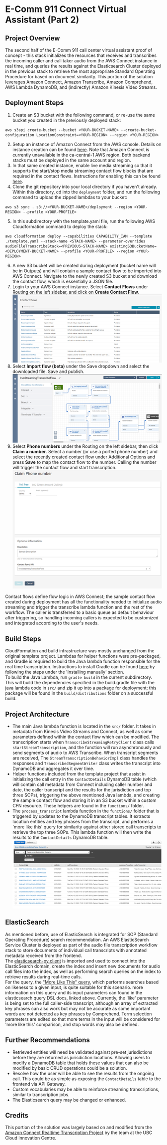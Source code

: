 # E-Comm 911 Connect Virtual Assistant (Part 2)

## Project Overview
The second half of the E-Comm 911 call center virtual assistant proof of concept - this stack initializes the resources that receives and transcribes the incoming caller and call taker audio from the AWS Connect instance in real time, and queries the results against the Elasticsearch Cluster deployed in the previous stack to retrieve the most appropriate Standard Operating Procedure for based on document similarity. This portion of the solution leverages Amazon Connect, Amazon Transcribe, Amazon Comprehend, AWS Lambda DynamoDB, and (indirectly) Amazon Kinesis Video Streams.

## Deployment Steps
1) Create an S3 bucket with the following command, or re-use the same bucket you created in the previously deployed stack:
```
aws s3api create-bucket --bucket <YOUR-BUCKET-NAME> --create-bucket-configuration LocationConstraint=<YOUR-REGION> --region <YOUR-REGION>
```
2) Setup an instance of Amazon Connect from the AWS console. Details on instance creation can be found [here](https://docs.aws.amazon.com/connect/latest/adminguide/tutorial1-create-instance.html). Note that Amazon Connect is currently unavailable in the ca-central-1 AWS region. Both backend stacks must be deployed in the same account and region.
3) In that same created instance, enable live media streaming so that it supports the start/stop media streaming contact flow blocks that are required in the contact flows. Instructions for enabling this can be found [here](https://docs.aws.amazon.com/connect/latest/adminguide/enable-live-media-streams.html).
4) Clone the git repository into your local directory if you haven't already. Within this directory, cd into the ```deployment``` folder, and run the following command to upload the zipped lambdas to your bucket:
```
aws s3 sync . s3://<YOUR-BUCKET-NAME>/deployment --region <YOUR-REGION> --profile <YOUR-PROFILE>
```
5) In this subdirectory with the template.yaml file, run the following AWS Cloudformation command to deploy the stack:
```
aws cloudformation deploy --capabilities CAPABILITY_IAM --template ./template.yaml --stack-name <STACK-NAME> --parameter-overrides audioFileTranscribeStack=<PREVIOUS-STACK-NAME> existingS3BucketName=<DEPLOYMENT-BUCKET-NAME> --profile <YOUR-PROFILE> --region <YOUR-REGION>
``` 
6) A new S3 bucket will be created during deployment (bucket name will be in Outputs) and will contain a sample contact flow to be imported into AWS Connect. Navigate to the newly created S3 bucket and download the contact flow, which is essentially a JSON file.
7) Login to your AWS Connect instance. Select **Contact Flows** under Routing on the left sidebar, and click on **Create Contact Flow**.
![alt text](../../images/create-contact-flow.png)
8) Select **Import flow (beta)** under the Save dropdown and select the downloaded file. Save and publish.
![alt text](../../images/import-connect-contact-flow.png)
9) Select **Phone numbers** under the Routing on the left sidebar, then click **Claim a number**. Select a number (or use a ported phone number) and select the recently created contact flow under Additional Options and press **Save** to map the contact flow to the number. Calling the number will trigger the contact flow and start transcription.
![alt text](../../images/claim-phone-number.png)

Contact flows define flow logic in AWS Connect; the sample contact flow created during deployment has all the functionality needed to initialize audio streaming and trigger the transcribe lambda function and the rest of the workflow. The caller is transferred to a basic queue as default behaviour after triggering, so handling incoming callers is expected to be customized and integrated according to the user's needs.

## Build Steps
CloudFormation and build infrastructure was mostly unchanged from the original template project. Lambdas for helper functions were pre-packaged, and Gradle is required to build the Java lambda function responsible for the real time transcription. Instructions to install Gradle can be found [here](https://gradle.org/install/) by following the steps under the 'Installing manually' section. \
To build the Java Lambda, run ```gradle build``` in the current subdirectory. This will build the dependencies specified in the build.gradle file with the java lambda code in ```src/``` and zip it up into a package for deployment; this package will be found in the ```build/distributions``` folder on a successful build.

## Project Architecture
* The main Java lambda function is located in the ```src/``` folder. It takes in metadata from Kinesis Video Streams and Connect, as well as some parameters defined within the contact flow which can be modified. The transcription starts when ```TranscribeStreamingRetryClient``` class calls ```startStreamTranscription```, and the function will run asynchronously and send segments of audio to AWS Transcribe. When transcript segments are received, The ```StreamTranscriptionBehaviorImpl``` class handles the responses and ```TranscribedSegmentWriter``` class writes the transcript into DynamoDB and aggregates it over time.
* Helper functions included from the template project that assist in initializing the call entry in the ```ContactDetails``` DynamoDB table (which will contain call metadata from Connect including caller number and date, the caller transcript and the results for the jurisdiction and top three SOPs), triggering the above mentioned Java lambda, and creating the sample contact flow and storing it in an S3 bucket within a custom CFN resource. These helpers are found in the ```functions/``` folder.
* The ```process_transcript``` lambda function in the ```functions/``` folder that is triggered by updates to the DynamoDB transcript tables. It extracts location entities and key phrases from the transcript, and performs a 'more like this' query for similarity against other stored call transcripts to retrieve the top three SOPs. This lambda function will then write the results to the ```ContactDetails``` DynamoDB table.
![alt text](../../images/contact-details-table.png)

## ElasticSearch
As mentioned before, use of ElasticSearch is integrated for SOP (Standard Operating Procedure) search recommendation. An AWS ElasticSearch Service Cluster is deployed as part of the audio file transcription workflow stack to store documents of individual call transcripts with annotated metadata received from the frontend. \
The [elasticsearch-py client](https://elasticsearch-py.readthedocs.io/en/v7.10.1/) is imported and used to connect into the ElasticSearch domain, create the index and insert new documents for audio call files into the index, as well as performing search queries on the index to retrieve results during real-time calls. \
For the query, the ["More Like This" query](https://www.elastic.co/guide/en/elasticsearch/reference/current/query-dsl-mlt-query.html), which performs searches based on likeness to a given input, is quite suitable for this scenario. more information on this query and its input parameters can found in the elasticsearch query DSL docs, linked above. Currently, the 'like' parameter is being set to the full caller-side transcript, although an array of extracted key phrases can also work but may not be accurate as some important words are not detected as key phrases by Comprehend. Term selection parameters are edited so that more terms in the input will be considered for 'more like this' comparison, and stop words may also be defined.

## Further Recommendations
* Retrieved entities will need be validated against pre-set jurisdictions before they are returned as jurisdiction locations. Allowing users to modify a DynamoDB table that holds these values that can also be modified by basic CRUD operations could be a solution.
* Resolve how the user will be able to see the results from the ongoing call. This could be as simple as exposing the ```ContactDetails``` table to the frontend via API Gateway.
* Custom vocabularies may be able to reinforce streaming transcriptions, similar to transcription jobs.
* The Elasticsearch query may be changed or enhanced.

## Credits
This portion of the solution was largely based on and modified from the [Amazon Connect Realtime Transcription Project](https://github.com/amazon-connect/amazon-connect-realtime-transcription) by the team at the UBC Cloud Innovation Centre.